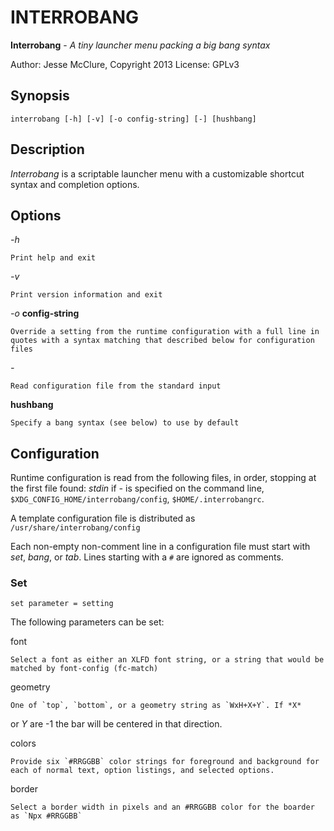 # INTERROBANG

**Interrobang** - *A tiny launcher menu packing a big bang syntax*

Author: Jesse McClure, Copyright 2013
License: GPLv3

## Synopsis

`interrobang [-h] [-v] [-o config-string] [-] [hushbang]`

## Description

*Interrobang* is a scriptable launcher menu with a customizable shortcut syntax and completion options. 

## Options

*-h*

	Print help and exit 

*-v*

	Print version information and exit 

*-o* **config-string** 

	Override a setting from the runtime configuration with a full line in quotes with a syntax matching that described below for configuration files 

*-*

	Read configuration file from the standard input 

**hushbang**

	Specify a bang syntax (see below) to use by default 

## Configuration

Runtime configuration is read from the following files, in order, stopping at the first file found: 
*stdin* if *-* is specified on the command line, 
`$XDG_CONFIG_HOME/interrobang/config`,
`$HOME/.interrobangrc`.

A template configuration file is distributed as `/usr/share/interrobang/config`

Each non-empty non-comment line in a configuration file must start with
*set*, *bang*, or *tab*.
Lines starting with a `#` are ignored as comments.

### Set

```
set parameter = setting
```


The following parameters can be set: 

font

	Select a font as either an XLFD font string, or a string that would be matched by font-config (fc-match) 

geometry

	One of `top`, `bottom`, or a geometry string as `WxH+X+Y`. If *X*
or *Y* are -1 the bar will be centered in that direction.

colors

	Provide six `#RRGGBB` color strings for foreground and background for each of normal text, option listings, and selected options. 

border

	Select a border width in pixels and an #RRGGBB color for the boarder as `Npx #RRGGBB` 


